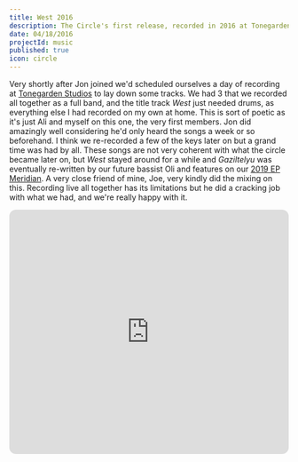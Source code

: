 ```yaml
---
title: West 2016
description: The Circle's first release, recorded in 2016 at Tonegarden studios
date: 04/18/2016
projectId: music
published: true
icon: circle
---
```


Very shortly after Jon joined we'd scheduled ourselves a day of recording at [Tonegarden Studios](https://tonegarden.co.uk/) to lay down some tracks. We had 3 that we recorded all together as a full band, and the title track *West* just needed drums, as everything else I had recorded on my own at home. This is sort of poetic as it's just Ali and myself on this one, the very first members. Jon did amazingly well considering he'd only heard the songs a week or so beforehand. I think we re-recorded a few of the keys later on but a grand time was had by all. These songs are not very coherent with what the circle became later on, but *West* stayed around for a while and *Gaziltelyu* was eventually re-written by our future bassist Oli and features on our [2019 EP Meridian](/aisiaec-meridian). A very close friend of mine, Joe, very kindly did the mixing on this. Recording live all together has its limitations but he did a cracking job with what we had, and we're really happy with it.

<iframe style="border-radius:12px" src="https://open.spotify.com/embed/album/6UfErp9CQ6RW5ZTOMN5gbk?utm_source=generator&theme=0" width="100%" height="440" frameBorder="0" allowfullscreen="" allow="autoplay; clipboard-write; encrypted-media; fullscreen; picture-in-picture" loading="lazy"></iframe>
